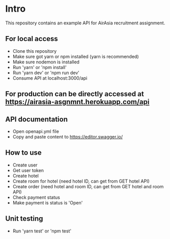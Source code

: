 # Intro

This repository contains an example API for AirAsia recruitment assignment.

## For local access

- Clone this repository
- Make sure got yarn or npm installed (yarn is recommended)
- Make sure nodemon is installed
- Run 'yarn' or 'npm install'
- Run 'yarn dev' or 'npm run dev' 
- Consume API at localhost:3000/api

## For production can be directly accessed at https://airasia-asgnmnt.herokuapp.com/api

## API documentation

- Open openapi.yml file
- Copy and paste content to https://editor.swagger.io/

## How to use

- Create user
- Get user token
- Create hotel
- Create room for hotel (need hotel ID, can get from GET hotel API)
- Create order (need hotel and room ID, can get from GET hotel and room API)
- Check payment status
- Make payment is status is 'Open'

## Unit testing

- Run 'yarn test' or 'npm test'